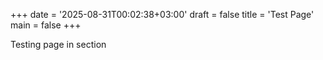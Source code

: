 +++
date = '2025-08-31T00:02:38+03:00'
draft = false
title = 'Test Page'
main = false
+++


Testing page in section